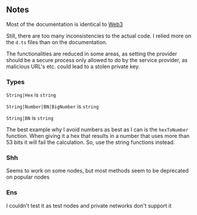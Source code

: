 ## Notes
Most of the documentation is identical to [Web3](https://web3js.readthedocs.io/en/v1.5.2/web3.html)

Still, there are too many inconsistencies to the actual code. I relied more on the `d.ts` files than on
the documentation.

The functionalities are reduced in some areas, as setting the provider should be a secure process only
allowed to do by the service provider, as malicious URL's etc. could lead to a stolen private key.

### Types
`String|Hex` is `string`

`String|Number|BN|BigNumber` is `string`

`String|BN` is `string`

The best example why I avoid numbers as best as I can is the `hexToNumber` function.
When giving it a hex that results in a number that uses more than 53 bits it will fail the
calculation. So, use the string functions instead.

### Shh
Seems to work on some nodes, but most methods seem to be
deprecated on popular nodes

### Ens
I couldn't test it as test nodes and private networks don't support it
